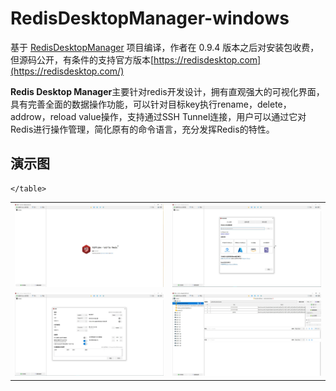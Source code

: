 # RedisDesktopManager-windows


基于 [RedisDesktopManager](https://github.com/uglide/RedisDesktopManager) 项目编译，作者在 0.9.4 版本之后对安装包收费，但源码公开，有条件的支持官方版本[https://redisdesktop.com](https://redisdesktop.com/)

**Redis Desktop Manager**主要针对redis开发设计，拥有直观强大的可视化界面，具有完善全面的数据操作功能，可以针对目标key执行rename，delete，addrow，reload value操作，支持通过SSH Tunnel连接，用户可以通过它对Redis进行操作管理，简化原有的命令语言，充分发挥Redis的特性。

## 演示图

<table>
    <tr>
        <td><img src="./images/image_20210712_143211.jpg"/></td>
        <td><img src="./images/image_20210712_144531.jpg"/></td>
    </tr>
    <tr>
        <td><img src="./images/image_20210712_144605.jpg"/></td>
        <td><img src="./images/image_20210712_144639.jpg"/></td>
    </tr>


    </table>



</table>
